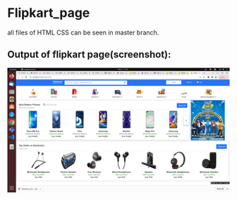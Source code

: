 # Flipkart_page
all files of HTML CSS can be seen in master branch.

## Output of flipkart page(screenshot):
![OUTPUT OF FLIPKART WEBPAGE](https://raw.githubusercontent.com/Sureja-Janvi1308/Flipkart_page/master/ss.png)

